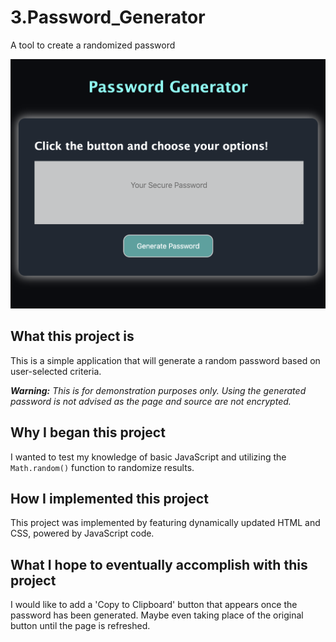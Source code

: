 # 3.Password_Generator
 A tool to create a randomized password
 
![Screenshot](/screenshot.png)

## What this project is
This is a simple application that will generate a random password based on user-selected criteria.

_**Warning:** This is for demonstration purposes only. Using the generated password is not advised as the page and source are not encrypted._

## Why I began this project
I wanted to test my knowledge of basic JavaScript and utilizing the ```Math.random()``` function to randomize results.

## How I implemented this project
This project was implemented by featuring dynamically updated HTML and CSS, powered by JavaScript code.

## What I hope to eventually accomplish with this project
I would like to add a 'Copy to Clipboard' button that appears once the password has been generated. Maybe even taking place of the original button until the page is refreshed.
